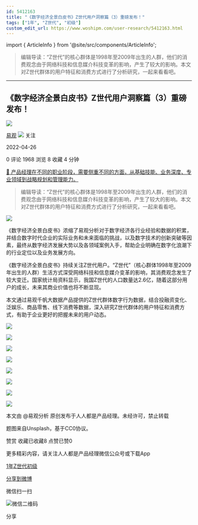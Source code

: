 ```yaml
---
id: 5412163
title: "《数字经济全景白皮书》Z世代用户洞察篇（3）重磅发布！"
tags: ["1年", "Z世代", "初级"]
custom_edit_url: https://www.woshipm.com/user-research/5412163.html
---
```

import { ArticleInfo } from '@site/src/components/ArticleInfo';

<ArticleInfo
    author="易观"
    authorLink="https://www.woshipm.com/u/1372497"
    published="2022-04-26"
    views={1968}
    comments={0}
    collects={8}
/>

> 编辑导读：“Z世代”的核心群体是1998年至2009年出生的人群，他们的消费观念由于网络科技和信息媒介科技变革的影响，产生了较大的影响。本文对Z世代群体的用户特征和消费方式进行了分析研究，一起来看看吧。

---

## 《数字经济全景白皮书》Z世代用户洞察篇（3）重磅发布！

[![](https://static.woshipm.com/view/woshipm_api_def_20240319114627_3483.png?imageView2/1/w/72/h/72/q/100)](https://www.woshipm.com/u/1372497)

[易观](https://www.woshipm.com/u/1372497) ![](https://static.woshipm.com/tag/1101_1@2x.png) 关注

2022-04-26

0 评论 1968 浏览 8 收藏 4 分钟

[🔗 产品经理在不同的职业阶段，需要侧重不同的方面，从基础技能、业务深度、专业领域到战略规划和管理能力。](https://ke.qidianla.com/courses/90pm)

> 编辑导读：“Z世代”的核心群体是1998年至2009年出生的人群，他们的消费观念由于网络科技和信息媒介科技变革的影响，产生了较大的影响。本文对Z世代群体的用户特征和消费方式进行了分析研究，一起来看看吧。

![](https://image.woshipm.com/wp-files/2022/04/S1yDJmrAeZTTC0fHBpd3.jpg)

《数字经济全景白皮书》浓缩了易观分析对于数字经济各行业经验和数据的积累，并结合数字时代企业的实际业务和未来面临的挑战，以及数字技术的创新突破等因素，最终从数字经济发展大势以及各领域案例入手，帮助企业明确在数字化浪潮下的行业定位以及业务发展方向。

《数字经济全景白皮书》持续关注Z世代用户。“Z世代”（核心群体1998年至2009年出生的人群）生活方式深受网络科技和信息媒介变革的影响，其消费观念发生了较大变迁。国家统计局资料显示，我国Z世代的人口数量达2.6亿，随着这部分用户的成长，未来其商业价值也将不断显现。

本文通过易观千帆大数据产品提供的Z世代群体数字行为数据，结合投融资变化、泛娱乐、商品零售、线下消费等数据，深入研究Z世代群体的用户特征和消费方式，有助于企业更好的把握未来的用户动态。

![](https://image.woshipm.com/wp-files/2022/04/CqqnltcxPlelCLdxzlNH.jpg)

![](https://image.woshipm.com/wp-files/2022/04/tKDKb2fMQebSRf0wNQtC.jpg)

![](https://image.woshipm.com/wp-files/2022/04/Ir1OT0QT0ACwI4kzfQxq.jpg)

![](https://image.woshipm.com/wp-files/2022/04/ZN4zQNpfiZ2KpLq4yGcy.jpg)

![](https://image.woshipm.com/wp-files/2022/04/j4o9TmKJhxHcbYIbRank.jpg)

![](https://image.woshipm.com/wp-files/2022/04/Fqq4T3X5WPubNzRDFZJ1.jpg)

![](https://image.woshipm.com/wp-files/2022/04/qmJPdR50m9lmjTZOevGE.jpg)

![](https://image.woshipm.com/wp-files/2022/04/6393BXZQiuJwjNgoRmeu.jpg)

本文由 @易观分析 原创发布于人人都是产品经理。未经许可，禁止转载

题图来自Unsplash，基于CC0协议。

赞赏 收藏已收藏8 点赞已赞0

更多精彩内容，请关注人人都是产品经理微信公众号或下载App

[1年](https://www.woshipm.com/tag/1%e5%b9%b4)[Z世代](https://www.woshipm.com/tag/z%e4%b8%96%e4%bb%a3)[初级](https://www.woshipm.com/tag/%e5%88%9d%e7%ba%a7)

[分享到微博](https://service.weibo.com/share/share.php?appkey=2775287854&title=《数字经济全景白皮书》Z世代用户洞察篇（3）重磅发布！&url=https://www.woshipm.com/user-research/5412163.html&pic=https://image.woshipm.com/wp-files/2022/04/S1yDJmrAeZTTC0fHBpd3.jpg)

微信扫一扫

![微信二维码](https://api.pwmqr.com/qrcode/create/?url=https://www.woshipm.com/user-research/5412163.html)

分享